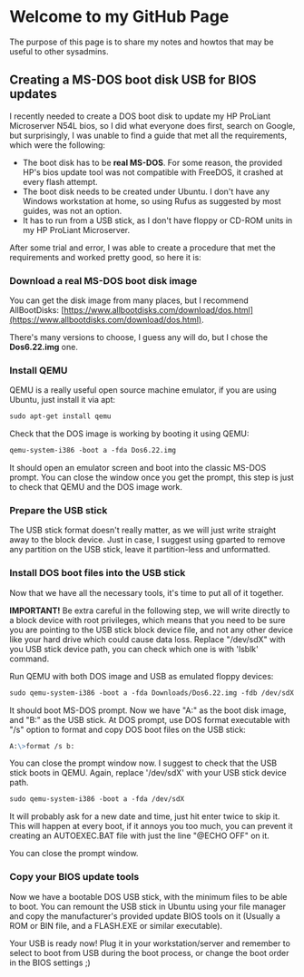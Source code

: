 # Welcome to my GitHub Page

The purpose of this page is to share my notes and howtos that may be useful to other sysadmins.


## Creating a MS-DOS boot disk USB for BIOS updates

I recently needed to create a DOS boot disk to update my HP ProLiant Microserver N54L bios, so I did what everyone does first, search on Google, but surprisingly, I was unable to find a guide that met all the requirements, which were the following:

- The boot disk has to be **real MS-DOS**. For some reason, the provided HP's bios update tool was not compatible with FreeDOS, it crashed at every flash attempt.
- The boot disk needs to be created under Ubuntu. I don't have any Windows workstation at home, so using Rufus as suggested by most guides, was not an option.
- It has to run from a USB stick, as I don't have floppy or CD-ROM units in my HP ProLiant Microserver.

After some trial and error, I was able to create a procedure that met the requirements and worked pretty good, so here it is:

### Download a real MS-DOS boot disk image

You can get the disk image from many places, but I recommend AllBootDisks: 
[https://www.allbootdisks.com/download/dos.html](https://www.allbootdisks.com/download/dos.html). 

There's many versions to choose, I guess any will do, but I chose the **Dos6.22.img** one.

### Install QEMU

QEMU is a really useful open source machine emulator, if you are using Ubuntu, just install it via apt:
```markdown
sudo apt-get install qemu
```

Check that the DOS image is working by booting it using QEMU:

```markdown
qemu-system-i386 -boot a -fda Dos6.22.img
```

It should open an emulator screen and boot into the classic MS-DOS prompt. You can close the window once you get the prompt, this step is just to check that QEMU and the DOS image work.

### Prepare the USB stick

The USB stick format doesn't really matter, as we will just write straight away to the block device. Just in case, I suggest using gparted to remove any partition on the USB stick, leave it partition-less and unformatted.


### Install DOS boot files into the USB stick

Now that we have all the necessary tools, it's time to put all of it together.

**IMPORTANT!** Be extra careful in the following step, we will write directly to a block device with root privileges, which means that you need to be sure you are pointing to the USB stick block device file, and not any other device like your hard drive which could cause data loss. Replace "/dev/sdX" with you USB stick device path, you can check which one is with 'lsblk' command.

Run QEMU with both DOS image and USB as emulated floppy devices:


```markdown
sudo qemu-system-i386 -boot a -fda Downloads/Dos6.22.img -fdb /dev/sdX
```

It should boot MS-DOS prompt. Now we have "A:" as the boot disk image, and "B:" as the USB stick.
At DOS prompt, use DOS format executable with "/s" option to format and copy DOS boot files on the USB stick:

```markdown
A:\>format /s b:
```

You can close the prompt window now. I suggest to check that the USB stick boots in QEMU. Again, replace '/dev/sdX' with your USB stick device path.

```markdown
sudo qemu-system-i386 -boot a -fda /dev/sdX
```

It will probably ask for a new date and time, just hit enter twice to skip it. This will happen at every boot, if it annoys you too much, you can prevent it creating an AUTOEXEC.BAT file with just the line "@ECHO OFF" on it.

You can close the prompt window.


### Copy your BIOS update tools

Now we have a bootable DOS USB stick, with the minimum files to be able to boot. You can remount the USB stick in Ubuntu using your file manager and copy the manufacturer's provided update BIOS tools on it (Usually a ROM or BIN file, and a FLASH.EXE or similar executable).

Your USB is ready now! Plug it in your workstation/server and remember to select to boot from USB during the boot process, or change the boot order in the BIOS settings ;)
